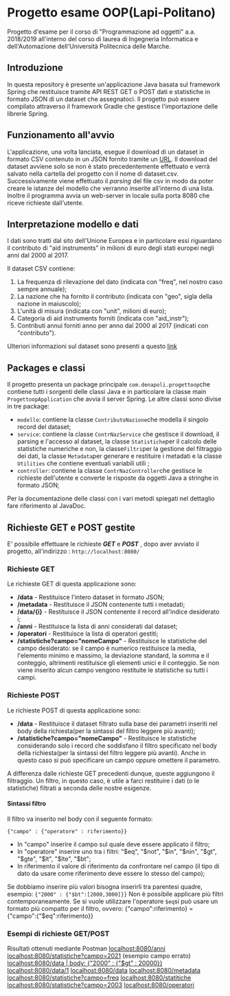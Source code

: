 # Progetto esame OOP(Lapi-Politano)

Progetto d'esame per il corso di "Programmazione ad oggetti" a.a. 2018/2019 all'interno del corso di laurea di Ingegneria Informatica e dell'Automazione dell'Università Politecnica delle Marche.

## Introduzione
In questa repository è presente un'applicazione Java basata sul framework Spring che restituisce tramite API REST GET o POST dati e statistiche in formato JSON di un dataset che assegnatoci. Il progetto può essere compilato attraverso il framework Gradle che gestisce l'importazione delle librerie Spring.


## Funzionamento all'avvio
L'applicazione, una volta lanciata, esegue il download di un dataset in formato CSV contenuto in un JSON fornito tramite un [URL](http://data.europa.eu/euodp/data/api/3/action/package_show?id=V7ZkhAQ536LhqVNfAeGA). Il download del dataset avviene solo se non è stato precedentemente effettuato e verrà salvato nella cartella del progetto con il nome di dataset.csv. Successivamente viene effettuato il *parsing* del file csv in modo da poter creare le istanze del modello che verranno inserite all'interno di una lista. Inoltre il programma avvia un web-server in locale sulla porta 8080 che riceve richieste dall'utente. 

## Interpretazione modello e dati

I dati sono tratti dal sito dell'Unione Europea e in particolare essi riguardano il contributo di "aid instruments" in milioni di euro degli stati europei negli anni dal 2000 al 2017.

Il dataset CSV contiene:
1) La frequenza di rilevazione del dato (indicata con "freq", nel nostro caso sempre annuale);
2) La nazione che ha fornito il contributo (indicata con "geo", sigla della nazione in maiuscolo);
3) L'unità di misura (indicata con "unit", milioni di euro);
4) Categoria di aid instruments forniti (indicata con "aid_instr");
5) Contributi annui forniti anno per anno dal 2000 al 2017 (indicati con "contributo").

Ulteriori informazioni sul dataset sono presenti a questo [link](https://webgate.ec.europa.eu/comp/redisstat/databrowser/view/COMP_AI_SA_X$COMP_AI_SA_01/default/table)


## Packages e classi

Il progetto presenta un package principale  `com.denapoli.progettoop`che contiene tutti i sorgenti delle classi Java e in particolare la classe main `ProgettoopApplication` che avvia il server Spring. Le altre classi sono divise in tre package:

-   `modello`: contiene la classe  `ContributoNazione`che modella il singolo record del dataset;
-   `service`: contiene la classe  `ContrNazService`  che gestisce il download, il parsing e l'accesso al dataset, la classe  `Statistiche`per il calcolo delle statistiche numeriche e non,  la classe`Filtri`per la gestione del filtraggio dei dati, la classe `Metadata`per generare e restituire i metadati e la classe `Utilities` che contiene eventuali variabili utili ;
-   `controller`: contiene la classe  `ContrNazController`che gestisce le richieste dell'utente e converte le risposte da oggetti Java a stringhe in formato JSON;

Per la documentazione delle classi con i vari metodi spiegati nel dettaglio fare riferimento al JavaDoc.

## Richieste GET e POST gestite
E' possibile effettuare le richieste ***GET*** e ***POST*** , dopo aver avviato il progetto, all'indirizzo :
 `http://localhost:8080/`

### Richieste GET
Le richieste GET di questa applicazione sono:

 - **/data** - Restituisce l'intero dataset in formato JSON;
 - **/metadata** - Restituisce il JSON contenente tutti i metadati;
 - **/data/{i}** - Restituisce il JSON contenente il record all'indice desiderato i;
 - **/anni** - Restituisce la lista di anni considerati dal dataset;
 - **/operatori** - Restituisce la lista di operatori gestiti;
 - **/statistiche?campo="nomeCampo"** - Restituisce le statistiche del campo desiderato: se il campo è numerico restituisce la media, l'elemento minimo e massimo, la deviazione standard, la somma e il conteggio, altrimenti restituisce gli elementi unici e il conteggio. 
 Se non viene inserito alcun campo vengono restituite le statistiche su tutti i campi.
 
### Richieste POST
Le richieste POST di questa applicazione sono:

 - **/data** - Restituisce il dataset filtrato sulla base dei parametri inseriti nel body della richiesta(per la sintassi del filtro leggere più avanti);
 - **/statistiche?campo="nomeCampo"** - Restituisce le statistiche considerando solo i record che soddisfano il filtro specificato nel body della richiesta(per la sintassi del filtro leggere più avanti). 
 Anche in questo caso si può specificare un campo oppure omettere il parametro.


A differenza dalle richieste GET precedenti dunque,  queste aggiungono il filtraggio.
Un filtro, in questo caso, è utile a farci restituire i dati (o le statistiche) filtrati a seconda delle nostre esigenze.

#### Sintassi filtro
Il filtro va inserito nel body con il seguente formato: 
 
 `{"campo" : {"operatore" : riferimento}}`
 - In "campo" inserire il campo sul quale deve essere applicato il filtro; 
 - In "operatore" inserire uno tra i filtri: "\$eq", "\$not", "\$in", "\$nin", "\$gt", "\$gte", "\$lt", "\$lte", "$bt";
 - In riferimento il valore di riferimento da confrontare nel campo (il tipo di dato da usare come riferimento deve essere lo stesso del campo);
 
 Se dobbiamo inserire più valori bisogna inserirli tra parentesi quadre, esempio: `{"2000" : {"$bt":[2000,3000]}}`
 Non è possibile applicare più filtri contemporaneamente.
 Se si vuole utilizzare l'operatore  `$eq`si può usare un formato più compatto per il filtro, ovvero:
{"campo":riferimento} = {"campo":{"$eq":riferimento}}

### Esempi di richieste GET/POST
Risultati ottenuti mediante Postman
[localhost:8080/anni](https://github.com/denaldo98/Progetto-Esame/blob/master/Screen/screen/Anni.PNG)
[localhost:8080/statistiche?campo=2021](https://github.com/denaldo98/Progetto-Esame/blob/master/Screen/screen/Campo%20errato.PNG) (esempio campo errato)
[localhost:8080/data | body: {"2000" : {"$gt" : 20000}}](https://github.com/denaldo98/Progetto-Esame/blob/master/Screen/screen/Contributo_2000%24gt_20000.PNG)
[localhost:8080/data/1](https://github.com/denaldo98/Progetto-Esame/blob/master/Screen/screen/Dati%201.PNG)
[localhost:8080/data](https://github.com/denaldo98/Progetto-Esame/blob/master/Screen/screen/Dati.PNG)
[localhost:8080/metadata](https://github.com/denaldo98/Progetto-Esame/blob/master/Screen/screen/Metadati.PNG)
[localhost:8080/statistiche?campo=freq](https://github.com/denaldo98/Progetto-Esame/blob/master/Screen/screen/Statistiche%20freq.PNG)
[localhost:8080/statitiche](https://github.com/denaldo98/Progetto-Esame/blob/master/Screen/screen/Statistiche.PNG)
[localhost:8080/statistiche?campo=2003](https://github.com/denaldo98/Progetto-Esame/blob/master/Screen/screen/Stiatistiche%202003.PNG)
[localhost:8080/operatori](https://github.com/denaldo98/Progetto-Esame/blob/master/Screen/screen/operatori.PNG)


